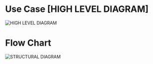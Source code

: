 # Use Case [HIGH LEVEL DIAGRAM]
![HIGH LEVEL DIAGRAM](https://user-images.githubusercontent.com/98821055/153697671-2f9a79f3-bb0d-40a9-b0de-d20236f54371.png)


# Flow Chart 
![STRUCTURAL DIAGRAM](https://user-images.githubusercontent.com/98821055/153697746-059cff0d-0e27-4175-86cd-ab026ea82b52.png)
